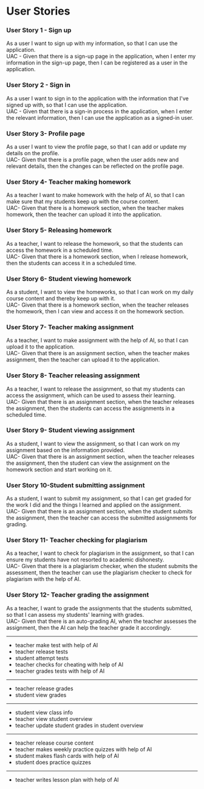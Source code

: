 # User Stories
### User Story 1 - Sign up
As a user I want to sign up with my information, so that I can use the application.\
UAC - Given that there is a sign-up page in the application, when I enter my information in the sign-up page, then I can be registered as a user in the application.
### User Story 2 - Sign in 
As a user I want to sign in to the application with the information that I've signed up with, so that I can use the application.\
UAC - Given that there is a sign-in process in the application, when I enter the relevant information, then I can use the application as a signed-in user.
### User Story 3- Profile page
As a user I want to view the profile page, so that I can add or update my details on the profile.\
UAC- Given that there is a profile page, when the user adds new and relevant details, then the changes can be reflected on the profile page.
### User Story 4- Teacher making homework
As a teacher I want to make homework with the help of AI, so that I can make sure that my students keep up with the course content.\
UAC- Given that there is a homework section, when the teacher makes homework, then the teacher can upload it into the application.
### User Story 5- Releasing homework
As a teacher, I want to release the homework, so that the students can access the homework in a scheduled time.\
UAC- Given that there is a homework section, when I release homework, then the students can access it in a scheduled time.
### User Story 6- Student viewing homework
As a student, I want to view the homeworks, so that I can work on my daily course content and thereby keep up with it.\
UAC- Given that there is a homework section, when the teacher releases the homework, then I can view and access it on the homework section.
### User Story 7- Teacher making assignment
As a teacher, I want to make assignment with the help of AI, so that I can upload it to the application.\
UAC- Given that there is an assignment section, when the teacher makes assignment, then the teacher can upload it to the application.
### User Story 8- Teacher releasing assignment
As a teacher, I want to release the assignment, so that my students can access the assignment, which can be used to assess their learning.\
UAC- Given that there is an assignment section, when the teacher releases the assignment, then the students can access the assignments in a scheduled time.
### User Story 9- Student viewing assignment
As a student, I want to view the assignment, so that I can work on my assignment based on the information provided.\
UAC- Given that there is an assignment section, when the teacher releases the assignment, then the student can view the assignment on the homework section and start working on it.
### User Story 10-Student submitting assignment
As a student, I want to submit my assignment, so that I can get graded for the work I did and the things I learned and applied on the assignment.\
UAC- Given that there is an assignment section, when the student submits the assignment, then the teacher can access the submitted assignments for grading.
### User Story 11- Teacher checking for plagiarism
As a teacher, I want to check for plagiarism in the assignment, so that I can ensure my students have not resorted to academic dishonesty.\
UAC- Given that there is a plagiarism checker, when the student submits the assessment, then the teacher can use the plagiarism checker to check for plagiarism with the help of AI.
### User Story 12- Teacher grading the assignment
As a teacher, I want to grade the assignments that the students submitted, so that I can assess my students' learning with grades.\
UAC- Given that there is an auto-grading AI, when the teacher assesses the assignment, then the AI can help the teacher grade it accordingly.

___
- teacher make test with help of AI
- teacher release tests
- student attempt tests
- teacher checks for cheating with help of AI
- teacher grades tests with help of AI
___
- teacher release grades
- student view grades
___
- student view class info
- teacher view student overview
- teacher update student grades in student overview
___
- teacher release course content
- teacher makes weekly practice quizzes with help of AI
- student makes flash cards with help of AI
- student does practice quizzes
___
- teacher writes lesson plan with help of AI
